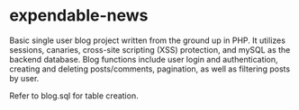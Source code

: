 expendable-news
===============

Basic single user blog project written from the ground up in PHP. It utilizes sessions, canaries, cross-site scripting (XSS) protection, and mySQL as the backend database. Blog functions include user login and authentication, creating and deleting posts/comments, pagination, as well as filtering posts by user.

Refer to blog.sql for table creation.
